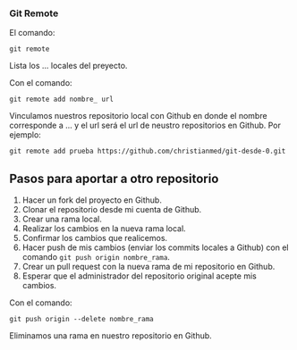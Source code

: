 ### Git Remote
El comando:
```
git remote
```
Lista los ... locales del preyecto.

Con el comando:
```
git remote add nombre_ url
```
Vinculamos nuestros repositorio local con Github en donde el nombre corresponde a ... y el url será el url de neustro repositorios en Github. Por ejemplo:
```
git remote add prueba https://github.com/christianmed/git-desde-0.git
```

## Pasos para aportar a otro repositorio
1. Hacer un fork del proyecto en Github.
2. Clonar el repositorio desde mi cuenta de Github.
3. Crear una rama local.
4. Realizar los cambios en la nueva rama local.
5. Confirmar los cambios que realicemos.
6. Hacer push de mis cambios (enviar los commits locales a Github) con el comando `git push origin nombre_rama`.
7. Crear un pull request con la nueva rama de mi repositorio en Github.
8. Esperar que el administrador del repositorio original acepte mis cambios.

Con el comando:
```
git push origin --delete nombre_rama
```
Eliminamos una rama en nuestro repositorio en Github.
